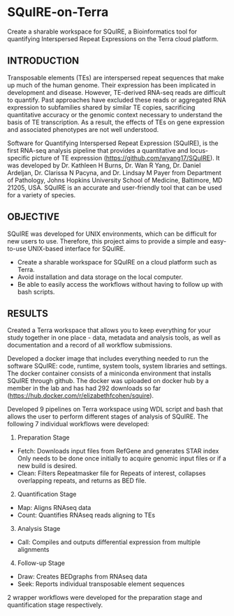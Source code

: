 # SQuIRE-on-Terra
Create a sharable workspace for SQuIRE, a Bioinformatics tool for quantifying Interspersed Repeat Expressions on the Terra cloud platform.

## INTRODUCTION
Transposable elements (TEs) are interspersed repeat sequences that make up much of the human genome. Their expression has been implicated in development and disease. However, TE-derived RNA-seq reads are difficult to quantify. Past approaches have excluded these reads or aggregated RNA expression to subfamilies shared by similar TE copies, sacrificing quantitative accuracy or the genomic context necessary to understand the basis of TE transcription. As a result, the effects of TEs on gene expression and associated phenotypes are not well understood.

Software for Quantifying Interspersed Repeat Expression (SQuIRE),  is the first RNA-seq analysis pipeline that provides a quantitative and locus-specific picture of TE expression (https://github.com/wyang17/SQuIRE). It was developed by Dr. Kathleen H Burns, Dr. Wan R Yang, Dr. Daniel Ardeljan, Dr. Clarissa N Pacyna, and Dr. Lindsay M Payer from Department of Pathology, Johns Hopkins University School of Medicine, Baltimore, MD 21205, USA. SQuIRE is an accurate and user-friendly tool that can be used for a variety of species. 

## OBJECTIVE
SQuIRE was developed for UNIX environments, which can be difficult for new users to use. Therefore, this project aims to provide a simple and easy-to-use UNIX-based interface for SQuIRE.
- Create a sharable workspace for SQuIRE on a cloud platform such as Terra.
- Avoid installation and data storage on the local computer.
- Be able to easily access the workflows without having to follow up with bash scripts.

## RESULTS
Created a Terra workspace that allows you to keep everything for your study together in one place - data, metadata and analysis tools, as well as documentation and a record of all workflow submissions. 

Developed a docker image that includes everything needed to run the software SQuIRE: code, runtime, system tools, system libraries and settings. The docker container consists of a miniconda environment that installs SQuIRE through github. The docker was uploaded on docker hub by a member in the lab and has had 292 downloads so far (https://hub.docker.com/r/elizabethfcohen/squire).

Developed 9 pipelines on Terra workspace using WDL script and bash that allows the user to perform different stages of analysis of SQuIRE. The following 7 individual workflows were developed:
1. Preparation Stage
- Fetch: Downloads input files from RefGene and generates STAR index Only needs to be done once initially to acquire genomic input files or if a new build is desired.
- Clean: Filters Repeatmasker file for Repeats of interest, collapses overlapping repeats, and returns as BED file.
2. Quantification Stage
- Map: Aligns RNAseq data
- Count: Quantifies RNAseq reads aligning to TEs
3. Analysis Stage
- Call: Compiles and outputs differential expression from multiple alignments
4. Follow-up Stage
- Draw: Creates BEDgraphs from RNAseq data
- Seek: Reports individual transposable element sequences

2 wrapper workflows were developed for the preparation stage and quantification stage respectively.
